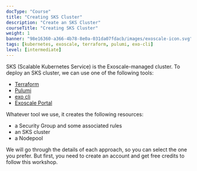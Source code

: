 ```yaml
---
docType: "Course"
title: "Creating SKS Cluster"
description: "Create an SKS Cluster"
courseTitle: "Creating SKS Cluster"
weight: 1
banner: "98e16360-a366-4b78-8e0a-031da07fdacb/images/exoscale-icon.svg"
tags: [kubernetes, exoscale, terraform, pulumi, exo-cli]
level: [intermediate]
---
```


SKS (Scalable Kubernetes Service) is the Exoscale-managed cluster. To deploy an SKS cluster, we can use one of the 
following tools:

- [Terraform](https://terraform.com)
- [Pulumi](https://pulumi.com)
- [exo cli](https://github.com/exoscale/cli)
- [Exoscale Portal](https://exoscale.com)

Whatever tool we use, it creates the following resources:

- a Security Group and some associated rules
- an SKS cluster
- a Nodepool

We will go through the details of each approach, so you can select the one you prefer. But first, you need to create an account and get free credits to follow this workshop.